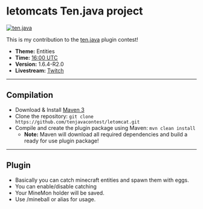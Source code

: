 letomcats Ten.java project
==========
[![ten.java](http://i.imgur.com/c2y4evp.png)](http://tenjava.com/)

This is my contribution to the [ten.java](http://tenjava.com/) plugin contest!

- __Theme:__ Entities
- __Time:__ [16:00 UTC](http://www.timeanddate.com/worldclock/fixedtime.html?msg=ten.java&iso=20131207T16&p1=136&ah=10)
- __Version:__ 1.6.4-R2.0
- __Livestream:__ [Twitch](http://www.twitch.tv/letomcat)

---------------------------------------

Compilation
-------------
- Download & Install [Maven 3](http://maven.apache.org/download.html)
- Clone the repository: `git clone https://github.com/tenjavacontest/letomcat.git`
- Compile and create the plugin package using Maven: `mvn clean install`
  - __Note:__ Maven will download all required dependencies and build a ready for use plugin package!

---------------------------------------

Plugin
-------------
- Basically you can catch minecraft entities and spawn them with eggs.
- You can enable/disable catching
- Your MineMon holder will be saved.
- Use /mineball or alias for usage.
